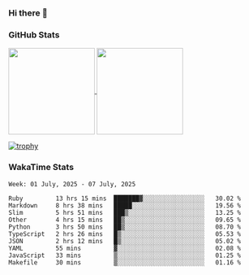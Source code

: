 ### Hi there 👋

### GitHub Stats

<a href="https://github.com/anuraghazra/github-readme-stats">
  <img align="center" height="170px" src="https://github-readme-stats.vercel.app/api/top-langs/?username=tksfjt1024&layout=compact&count_private=true&show_icons=true&show_icons=true&theme=graywhite" />
</a>
<a href="https://github.com/anuraghazra/github-readme-stats">
  <img align="center" height="170px" src="https://github-readme-stats.vercel.app/api?username=tksfjt1024&count_private=true&show_icons=true&show_icons=true&theme=graywhite" />
</a>

[![trophy](https://github-profile-trophy.vercel.app/?username=tksfjt1024)](https://github.com/ryo-ma/github-profile-trophy)

### WakaTime Stats

<!--START_SECTION:waka-->
```text
Week: 01 July, 2025 - 07 July, 2025

Ruby         13 hrs 15 mins  ███████▓░░░░░░░░░░░░░░░░░   30.02 % 
Markdown     8 hrs 38 mins   █████░░░░░░░░░░░░░░░░░░░░   19.56 % 
Slim         5 hrs 51 mins   ███▒░░░░░░░░░░░░░░░░░░░░░   13.25 % 
Other        4 hrs 15 mins   ██▒░░░░░░░░░░░░░░░░░░░░░░   09.65 % 
Python       3 hrs 50 mins   ██▒░░░░░░░░░░░░░░░░░░░░░░   08.70 % 
TypeScript   2 hrs 26 mins   █▒░░░░░░░░░░░░░░░░░░░░░░░   05.53 % 
JSON         2 hrs 12 mins   █▒░░░░░░░░░░░░░░░░░░░░░░░   05.02 % 
YAML         55 mins         ▓░░░░░░░░░░░░░░░░░░░░░░░░   02.08 % 
JavaScript   33 mins         ▒░░░░░░░░░░░░░░░░░░░░░░░░   01.25 % 
Makefile     30 mins         ▒░░░░░░░░░░░░░░░░░░░░░░░░   01.16 % 
```
<!--END_SECTION:waka-->
